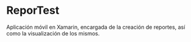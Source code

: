 # ReporTest
Aplicación móvil en Xamarin, encargada de la creación de reportes, así como la visualización de los mismos.
